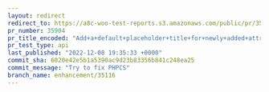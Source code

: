 ```yaml
---
layout: redirect
redirect_to: https://a8c-woo-test-reports.s3.amazonaws.com/public/pr/35904/api/index.html
pr_number: 35904
pr_title_encoded: "Add+a+default+placeholder+title+for+newly+added+attributes+and+always+show+remove+button+for+attributes"
pr_test_type: api
last_published: "2022-12-08 19:35:33 +0000"
commit_sha: 6020e42e5b1a5390ac9d23b83356b841c248ea25
commit_message: "Try to fix PHPCS"
branch_name: enhancement/35116
---
```

